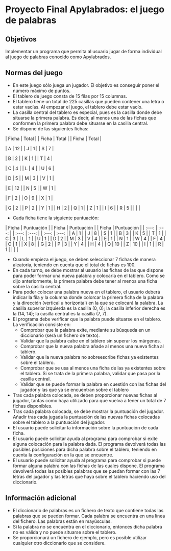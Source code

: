 # Proyecto Final Apylabrados: el juego de palabras

## Objetivos
Implementar un programa que permita al usuario jugar de forma individual al juego de palabras conocido como Apylabrados.

## Normas del juego
* En este juego sólo juega un jugador. El objetivo es conseguir poner el número máximo de puntos.
* El tablero de juego consta de 15 filas por 15 columnas.
* El tablero tiene un total de 225 casillas que pueden contener una letra o estar vacías. Al empezar el juego, el tablero debe estar vacío.
* La casilla central del tablero es especial, pues es la casilla donde debe situarse la primera palabra. Es decir, al menos una de las fichas que conformen la primera palabra debe situarse en la casilla central.
* Se dispone de las siguientes fichas:

| Ficha | Total | | Ficha | Total | | Ficha | Total | 

|   A   |  12   | |   J   |   1   | |   S   |   7   |

|   B   |   2   | |   K   |   1   | |   T   |   4   |

|   C   |   4   | |   L   |   4   | |   U   |   6   |

|   D   |   5   | |   M   |   3   | |   V   |   1   | 

|   E   |   12  | |   N   |   5   | |   W   |   1   |

|   F   |   2   | |   O   |   9   | |   X   |   1   | 

|   G   |   2   | |   P   |   2   | |   Y   |   1   | 
|   H   |   2   | |   Q   |   1   | |   Z   |   1   | 
|   I   |   6   | |   R   |   5   | |       |       |

* Cada ficha tiene la siguiente puntuación:

| Ficha | Puntuación | | Ficha | Puntuación | | Ficha | Puntuación | 
| :---: | :---: | | :---: | :---: | | :---: | :---: | 
| A | 1 | | J | 8 | | S | 1 |
| B | 3 | | K | 5 | | T | 1 |
| C | 3 | | L | 1 | | U | 1 |
| D | 2 | | M | 3 | | V | 4 | 
| E | 1 | | N | 1 | | W | 4 |
| F | 4 | | O | 1 | | X | 8 | 
| G | 2 | | P | 3 | | Y | 4 | 
| H | 4 | | Q | 10 | | Z | 10 | 
| I | 1 | | R | 1 | |  |  | 
* Cuando empieza el juego, se deben seleccionar 7 fichas de manera aleatoria, teniendo en cuenta que el total de fichas es 100.
* En cada turno, se debe mostrar al usuario las fichas de las que dispone para poder formar una nueva palabra y colocarla en el tablero. Como se dijo anteriormente, la primera palabra debe tener al menos una ficha sobre la casilla central.
* Para poder colocar una palabra nueva en el tablero, el usuario deberá indicar la fila y la columna donde colorcar la primera ficha de la palabra y la dirección (vertical u horizontal) en la que se colocará la palabra. La casilla superior izquierda es la casilla (0, 0); la casilla inferior derecha es la (14, 14); la casilla central es la casilla (7, 7).
* El programa debe verificar que la palabra puede situarse en el tablero. La verificación consiste en:
  - Comprobar que la palabra exite, mediante su búsqueda en un diccionario (será un fichero de texto).
  - Validar que la palabra cabe en el tablero sin superar los márgenes.
  - Comprobar que la nueva palabra añade al menos una nueva ficha al tablero.
  - Validar que la nueva palabra no sobreescribe fichas ya existentes sobre el tablero.
  - Comprobar que se usa al menos una ficha de las ya existentes sobre el tablero. Si se trata de la primera palabra, validar que pasa por la casilla central.
  - Validar que se puede formar la palabra en cuestión con las fichas del jugador y las que ya se encuentran sobre el tablero
* Tras cada palabra colocada, se deben proporcionar nuevas fichas al jugador, tantas como haya utilizado para que vuelva a tener un total de 7 fichas disponibles.
* Tras cada palabra colocada, se debe mostrar la puntuación del jugador. Añadir tras cada jugada la puntuación de las nuevas fichas colocadas sobre el tablero a la puntuación del jugador.
* El usuario puede solicitar la información sobre la puntuación de cada ficha.
* El usuario puede solicitar ayuda al programa para comprobar si exite alguna colocación para la palabra dada. El programa devolverá todas las posibles posiciones para dicha palabra sobre el tablero, teniendo en cuenta la configuración en la que se encuentre.
* El usuario puede solicitar ayuda al programa para comprobar si puede formar alguna palabra con las fichas de las cuales dispone. El programa devolverá todas las posibles palabras que se puedan formar con las 7 letras del jugador y las letras que haya sobre el tablero haciendo uso del diccionario.

## Información adicional

* El diccionario de palabras es un fichero de texto que contiene todas las palabras que se pueden formar. Cada palabra se encuentra en una línea del fichero. Las palabras están en mayúsculas.
* Si la palabra no se encuentra en el diccionario, entonces dicha palabra no es válida y no puede situarse sobre el tablero.
* Se proporcionará un fichero de ejemplo, pero es posible utilizar cualquier otro diccionario que se considere.
